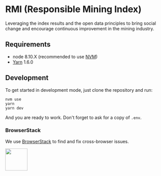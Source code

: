 # RMI (Responsible Mining Index)

Leveraging the index results and the open data principles to bring social change and encourage continuous improvement in the mining industry.

## Requirements

* node 8.10.X (recommended to use [NVM](https://github.com/creationix/nvm))
* [Yarn](https://yarnpkg.com/lang/en/) 1.6.0


## Development

To get started in development mode, just clone the repository and run:

	nvm use
    yarn
    yarn dev


And you are ready to work. Don't forget to ask for a copy of `.env`.

### BrowserStack

We use [BrowserStack](https://www.browserstack.com) to find and fix cross-browser issues.

<a href="https://www.browserstack.com"><img src="https://www.browserstack.com/images/layout/browserstack-logo-600x315.png" height="70" /></a>
